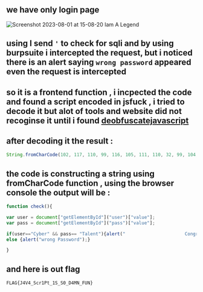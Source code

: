 ## we have only login page
![Screenshot 2023-08-01 at 15-08-20 Iam A Legend](https://github.com/kiro6/writeups-ctfs/assets/57776872/01d82ec5-f00b-478d-b1ae-05cded2ff94d)

## using I send `'` to check for sqli and by using burpsuite i intercepted the request, but i noticed there is an alert saying `wrong password` appeared even the request is intercepted

## so it is a frontend function , i incpected the code and found a script encoded in jsfuck , i tried to decode it but alot of tools and website did not recoginse it until i found [deobfuscatejavascript](deobfuscatejavascript.com/)

## after decoding it the result : 
```js
String.fromCharCode(102, 117, 110, 99, 116, 105, 111, 110, 32, 99, 104, 101, 99, 107, 40, 41, 123, 10, 10, 118, 97, 114, 32, 117, 115, 101, 114, 32, 61, 32, 100, 111, 99, 117, 109, 101, 110, 116, 91, 34, 103, 101, 116, 69, 108, 101, 109, 101, 110, 116, 66, 121, 73, 100, 34, 93, 40, 34, 117, 115, 101, 114, 34, 41, 91, 34, 118, 97, 108, 117, 101, 34, 93, 59, 10, 118, 97, 114, 32, 112, 97, 115, 115, 32, 61, 32, 100, 111, 99, 117, 109, 101, 110, 116, 91, 34, 103, 101, 116, 69, 108, 101, 109, 101, 110, 116, 66, 121, 73, 100, 34, 93, 40, 34, 112, 97, 115, 115, 34, 41, 91, 34, 118, 97, 108, 117, 101, 34, 93, 59, 10, 10, 105, 102, 40, 117, 115, 101, 114, 61, 61, 34, 67, 121, 98, 101, 114, 34, 32, 38, 38, 32, 112, 97, 115, 115, 61, 61, 32, 34, 84, 97, 108, 101, 110, 116, 34, 41, 123, 97, 108, 101, 114, 116, 40, 34, 32, 32, 32, 32, 32, 32, 32, 32, 32, 32, 32, 32, 32, 32, 32, 32, 32, 32, 32, 32, 32, 32, 67, 111, 110, 103, 114, 97, 116, 122, 32, 92, 110, 32, 70, 108, 97, 103, 58, 32, 123, 74, 52, 86, 52, 95, 83, 99, 114, 49, 80, 116, 95, 49, 83, 95, 83, 48, 95, 68, 52, 77, 78, 95, 70, 85, 78, 125, 34, 41, 59, 125, 32, 10, 101, 108, 115, 101, 32, 123, 97, 108, 101, 114, 116, 40, 34, 119, 114, 111, 110, 103, 32, 80, 97, 115, 115, 119, 111, 114, 100, 34, 41, 59, 125, 10, 10, 125)
```
## the code is constructing a string using fromCharCode function , using the browser console the output will be : 
```js
function check(){

var user = document["getElementById"]("user")["value"];
var pass = document["getElementById"]("pass")["value"];

if(user=="Cyber" && pass== "Talent"){alert("                      Congratz \\n Flag: {J4V4_Scr1Pt_1S_S0_D4MN_FUN}");} 
else {alert("wrong Password");}

}
```

## and here is out flag

```
FLAG{J4V4_Scr1Pt_1S_S0_D4MN_FUN}
```
